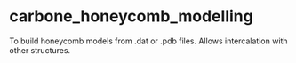 # carbone_honeycomb_modelling
To build honeycomb models from .dat or .pdb files. Allows intercalation with other structures.
